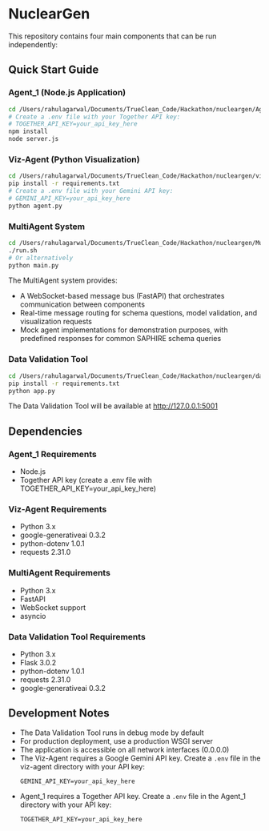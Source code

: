 # NuclearGen

This repository contains four main components that can be run independently:

## Quick Start Guide

### Agent_1 (Node.js Application)
```bash
cd /Users/rahulagarwal/Documents/TrueClean_Code/Hackathon/nucleargen/Agent_1
# Create a .env file with your Together API key:
# TOGETHER_API_KEY=your_api_key_here
npm install
node server.js
```

### Viz-Agent (Python Visualization)
```bash
cd /Users/rahulagarwal/Documents/TrueClean_Code/Hackathon/nucleargen/viz-agent
pip install -r requirements.txt
# Create a .env file with your Gemini API key:
# GEMINI_API_KEY=your_api_key_here
python agent.py
```

### MultiAgent System
```bash
cd /Users/rahulagarwal/Documents/TrueClean_Code/Hackathon/nucleargen/MultiAgent
./run.sh
# Or alternatively
python main.py
```

The MultiAgent system provides:
- A WebSocket-based message bus (FastAPI) that orchestrates communication between components
- Real-time message routing for schema questions, model validation, and visualization requests
- Mock agent implementations for demonstration purposes, with predefined responses for common SAPHIRE schema queries

### Data Validation Tool
```bash
cd /Users/rahulagarwal/Documents/TrueClean_Code/Hackathon/nucleargen/data-validation
pip install -r requirements.txt
python app.py
```

The Data Validation Tool will be available at http://127.0.0.1:5001

## Dependencies

### Agent_1 Requirements
- Node.js
- Together API key (create a .env file with TOGETHER_API_KEY=your_api_key_here)

### Viz-Agent Requirements
- Python 3.x
- google-generativeai 0.3.2
- python-dotenv 1.0.1
- requests 2.31.0

### MultiAgent Requirements
- Python 3.x
- FastAPI
- WebSocket support
- asyncio

### Data Validation Tool Requirements
- Python 3.x
- Flask 3.0.2
- python-dotenv 1.0.1
- requests 2.31.0
- google-generativeai 0.3.2

## Development Notes
- The Data Validation Tool runs in debug mode by default
- For production deployment, use a production WSGI server
- The application is accessible on all network interfaces (0.0.0.0)
- The Viz-Agent requires a Google Gemini API key. Create a `.env` file in the viz-agent directory with your API key:
  ```
  GEMINI_API_KEY=your_api_key_here
  ```
- Agent_1 requires a Together API key. Create a `.env` file in the Agent_1 directory with your API key:
  ```
  TOGETHER_API_KEY=your_api_key_here
  ```